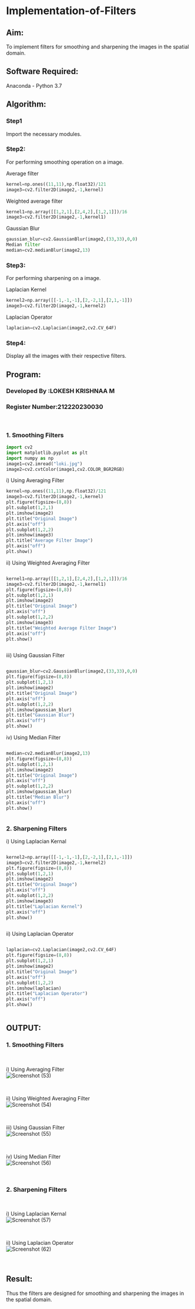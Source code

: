 # Implementation-of-Filters
## Aim:
To implement filters for smoothing and sharpening the images in the spatial domain.

## Software Required:
Anaconda - Python 3.7

## Algorithm:
### Step1
Import the necessary modules.

### Step2:
For performing smoothing operation on a image.

Average filter
```python
kernel=np.ones((11,11),np.float32)/121
image3=cv2.filter2D(image2,-1,kernel)
```

Weighted average filter
```python
kernel1=np.array([[1,2,1],[2,4,2],[1,2,1]])/16
image3=cv2.filter2D(image2,-1,kernel1)
```

Gaussian Blur
```python
gaussian_blur=cv2.GaussianBlur(image2,(33,33),0,0)
Median filter
median=cv2.medianBlur(image2,13)
```

### Step3:
For performing sharpening on a image.

Laplacian Kernel
```python
kernel2=np.array([[-1,-1,-1],[2,-2,1],[2,1,-1]])
image3=cv2.filter2D(image2,-1,kernel2)
```

Laplacian Operator
```python
laplacian=cv2.Laplacian(image2,cv2.CV_64F)
```

### Step4:
Display all the images with their respective filters.




## Program: 
### Developed By   :LOKESH KRISHNAA M
### Register Number:212220230030
</br>

### 1. Smoothing Filters

```python
import cv2
import matplotlib.pyplot as plt
import numpy as np
image1=cv2.imread("loki.jpg")
image2=cv2.cvtColor(image1,cv2.COLOR_BGR2RGB)

```

i) Using Averaging Filter
```Python
kernel=np.ones((11,11),np.float32)/121
image3=cv2.filter2D(image2,-1,kernel)
plt.figure(figsize=(8,8))
plt.subplot(1,2,1)
plt.imshow(image2)
plt.title("Original Image")
plt.axis("off")
plt.subplot(1,2,2)
plt.imshow(image3)
plt.title("Average Filter Image")
plt.axis("off")
plt.show()


```
ii) Using Weighted Averaging Filter
```Python

kernel1=np.array([[1,2,1],[2,4,2],[1,2,1]])/16
image3=cv2.filter2D(image2,-1,kernel1)
plt.figure(figsize=(8,8))
plt.subplot(1,2,1)
plt.imshow(image2)
plt.title("Original Image")
plt.axis("off")
plt.subplot(1,2,2)
plt.imshow(image3)
plt.title("Weighted Average Filter Image")
plt.axis("off")
plt.show()



```
iii) Using Gaussian Filter
```Python

gaussian_blur=cv2.GaussianBlur(image2,(33,33),0,0)
plt.figure(figsize=(8,8))
plt.subplot(1,2,1)
plt.imshow(image2)
plt.title("Original Image")
plt.axis("off")
plt.subplot(1,2,2)
plt.imshow(gaussian_blur)
plt.title("Gaussian Blur")
plt.axis("off")
plt.show()


```

iv) Using Median Filter
```Python

median=cv2.medianBlur(image2,13)
plt.figure(figsize=(8,8))
plt.subplot(1,2,1)
plt.imshow(image2)
plt.title("Original Image")
plt.axis("off")
plt.subplot(1,2,2)
plt.imshow(gaussian_blur)
plt.title("Median Blur")
plt.axis("off")
plt.show()



```

### 2. Sharpening Filters
i) Using Laplacian Kernal
```Python

kernel2=np.array([[-1,-1,-1],[2,-2,1],[2,1,-1]])
image3=cv2.filter2D(image2,-1,kernel2)
plt.figure(figsize=(8,8))
plt.subplot(1,2,1)
plt.imshow(image2)
plt.title("Original Image")
plt.axis("off")
plt.subplot(1,2,2)
plt.imshow(image3)
plt.title("Laplacian Kernel")
plt.axis("off")
plt.show()



```
ii) Using Laplacian Operator
```Python

laplacian=cv2.Laplacian(image2,cv2.CV_64F)
plt.figure(figsize=(8,8))
plt.subplot(1,2,1)
plt.imshow(image2)
plt.title("Original Image")
plt.axis("off")
plt.subplot(1,2,2)
plt.imshow(laplacian)
plt.title("Laplacian Operator")
plt.axis("off")
plt.show()



```

## OUTPUT:
### 1. Smoothing Filters
</br>

i) Using Averaging Filter
</br>
![Screenshot (53)](https://user-images.githubusercontent.com/75234646/168294206-8821a86a-337d-41f5-b0c6-50b6068020e9.png)

</br>

ii) Using Weighted Averaging Filter
</br>
![Screenshot (54)](https://user-images.githubusercontent.com/75234646/168294161-804c2641-e4e8-4581-8ca2-46f92dc3a8a7.png)

</br>

iii) Using Gaussian Filter
</br>
![Screenshot (55)](https://user-images.githubusercontent.com/75234646/168294373-f501fc70-a3d3-4eb5-9bf7-6739fc24c214.png)

</br>

iv) Using Median Filter
</br>
![Screenshot (56)](https://user-images.githubusercontent.com/75234646/168294119-3b543aa8-c5d1-4b46-85ad-41b4d6804107.png)


</br>

### 2. Sharpening Filters
</br>

i) Using Laplacian Kernal
</br>
![Screenshot (57)](https://user-images.githubusercontent.com/75234646/168294328-507c4035-a46b-42ba-a2d2-5682fb6effdc.png)

</br>

ii) Using Laplacian Operator
</br>
![Screenshot (62)](https://user-images.githubusercontent.com/75234646/168294259-1c27f6bb-8da6-4d16-9c51-b0566c0c14fa.png)

</br>

## Result:
Thus the filters are designed for smoothing and sharpening the images in the spatial domain.
